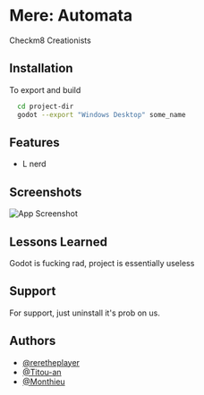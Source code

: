 # Mere: Automata

Checkm8 Creationists


## Installation

To export and build

```bash
  cd project-dir
  godot --export "Windows Desktop" some_name
```
    
## Features

- L nerd

## Screenshots

![App Screenshot](https://media.discordapp.net/attachments/454097763903471622/967969331625488394/unknown.png?width=1202&height=676)


## Lessons Learned

Godot is fucking rad, project is essentially useless


## Support

For support, just uninstall it's prob on us.


## Authors

- [@reretheplayer](https://www.github.com/Reretheplayer)
- [@Titou-an](https://github.com/Titou-an)
- [@Monthieu](https://github.com/Monthieu)

